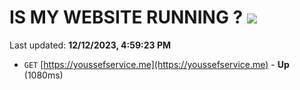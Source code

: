 # IS MY WEBSITE RUNNING ? [![](https://img.shields.io/static/v1?label=Sponsor&message=%E2%9D%A4&logo=GitHub&color=%23fe8e86)](https://github.com/sponsors/<username>)

Last updated: **12/12/2023, 4:59:23 PM**

- `GET` [https://youssefservice.me](https://youssefservice.me) - **Up** (1080ms)
